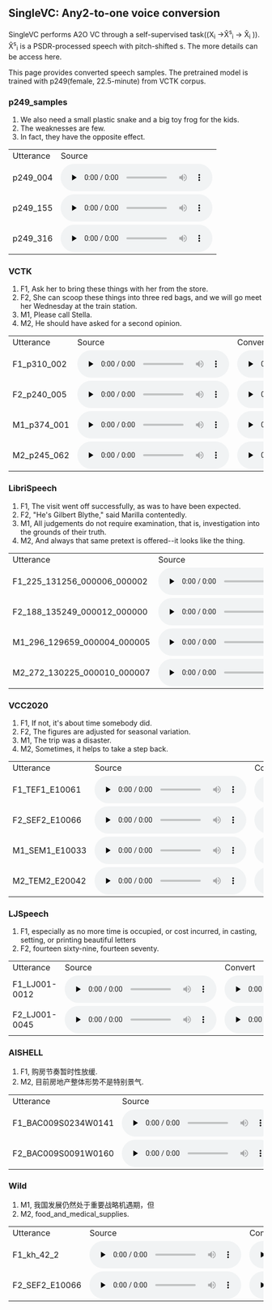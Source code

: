 ## SingleVC: Any2-to-one voice conversion

SingleVC performs A2O VC through a self-supervised task((X<sub>i</sub>  →X̂<sup>s</sup><sub>i</sub> → X̂<sub>i</sub>  )).  X̂<sup>s</sup><sub>i</sub> is  a PSDR-processed speech with pitch-shifted s. The more details can be access here.

This page provides converted speech samples. The pretrained model is trained with p249(female, 22.5-minute) from VCTK corpus.

### p249_samples
1. We also need a small plastic snake and a big toy frog for the kids. 
2. The weaknesses are few.
3. In fact, they have the opposite effect.
<table>
   <tr>
      <td>Utterance</td>
      <td>Source</td>
   </tr>
   <tr>
      <td>p249_004</td>
      <td><audio id="audio" controls="" preload="none"> <source id="SA1_s" src="converted_sample/p249_sample/p249_004.wav"> </audio></td>
   </tr>
   <tr>
      <td>p249_155</td>
      <td><audio id="audio" controls="" preload="none"> <source id="SA2_s" src="converted_sample/p249_sample/p249_155.wav"> </audio></td>
    </tr>
   <tr>
      <td>p249_316</td>
      <td><audio id="audio" controls="" preload="none"> <source id="SA1_s" src="converted_sample/p249_sample/p249_316.wav"> </audio></td>
   </tr>
</table>


### VCTK
1. F1, Ask her to bring these things with her from the store.
2. F2, She can scoop these things into three red bags, and we will go meet her Wednesday at the train station. 
3. M1, Please call Stella.
4. M2, He should have asked for a second opinion.

<table>
   <tr>
      <td>Utterance</td>
      <td>Source</td>
      <td>Convert</td>
   </tr>
   <tr>
      <td>F1_p310_002</td>
      <td><audio id="audio" controls="" preload="none"> <source id="VF1_s" src="converted_sample/VCTK/F1/1_p310_002.wav"> </audio></td>
      <td><audio id="audio" controls="" preload="none"> <source id="VF1_t" src="converted_sample/VCTK/F1/1_p310_002_generated_e2e.wav"> </audio></td>
   </tr>
   <tr>
      <td>F2_p240_005</td>
      <td><audio id="audio" controls="" preload="none"> <source id="VF2_s" src="converted_sample/VCTK/F2/1_p240_005.wav"> </audio></td>
      <td><audio id="audio" controls="" preload="none"> <source id="VF2_t" src="converted_sample/VCTK/F2/1_p240_005_generated_e2e.wav"> </audio></td>
   </tr>
   <tr>
      <td>M1_p374_001</td>
      <td><audio id="audio" controls="" preload="none"> <source id="VM1_s" src="converted_sample/VCTK/M1/1_p374_001.wav"> </audio></td>
      <td><audio id="audio" controls="" preload="none"> <source id="VM1_t" src="converted_sample/VCTK/M1/1_p374_001_generated_e2e.wav"> </audio></td>
   </tr>
   <tr>
      <td>M2_p245_062</td>
      <td><audio id="audio" controls="" preload="none"> <source id="VM2_s" src="converted_sample/VCTK/M2/4_p245_062.wav"> </audio></td>
      <td><audio id="audio" controls="" preload="none"> <source id="VM2_t" src="converted_sample/VCTK/M2/4_p245_062_generated_e2e.wav"> </audio></td>
   </tr>
</table>


### LibriSpeech
1. F1, The visit went off successfully, as was to have been expected.
2. F2, "He's Gilbert Blythe," said Marilla contentedly.
3. M1, All judgements do not require examination, that is, investigation into the grounds of their truth.
4. M2, And always that same pretext is offered--it looks like the thing.

<table>
   <tr>
      <td>Utterance</td>
      <td>Source</td>
      <td>Convert</td>
   </tr>
   <tr>
      <td>F1_225_131256_000006_000002</td>
      <td><audio id="audio" controls="" preload="none"> <source id="LF1_s" src="converted_sample/LibriSpeech/F1/2_225_131256_000006_000002.wav"> </audio></td>
      <td><audio id="audio" controls="" preload="none"> <source id="LF1_t" src="converted_sample/LibriSpeech/F1/2_225_131256_000006_000002_generated_e2e.wav"> </audio></td>
   </tr>
   <tr>
      <td>F2_188_135249_000012_000000</td>
      <td><audio id="audio" controls="" preload="none"> <source id="LF2_s" src="converted_sample/LibriSpeech/F2/4_188_135249_000012_000000.wav"> </audio></td>
      <td><audio id="audio" controls="" preload="none"> <source id="LF2_t" src="converted_sample/LibriSpeech/F2/4_188_135249_000012_000000_generated_e2e.wav"> </audio></td>
   </tr>
   <tr>
      <td>M1_296_129659_000004_000005</td>
      <td><audio id="audio" controls="" preload="none"> <source id="LM1_s" src="converted_sample/LibriSpeech/M1/1_296_129659_000004_000005.wav"> </audio></td>
      <td><audio id="audio" controls="" preload="none"> <source id="LM1_t" src="converted_sample/LibriSpeech/M1/1_296_129659_000004_000005_generated_e2e.wav"> </audio></td>
   </tr>
   <tr>
      <td>M2_272_130225_000010_000007</td>
      <td><audio id="audio" controls="" preload="none"> <source id="LM2_s" src="converted_sample/LirbiSpeech/M2/3_272_130225_000010_000007.wav"> </audio></td>
      <td><audio id="audio" controls="" preload="none"> <source id="LM2_t" src="converted_sample/LirbiSpeech/M2/3_272_130225_000010_000007_generated_e2e.wav"> </audio></td>
   </tr>
</table>

### VCC2020
1. F1, If not, it's about time somebody did.
2. F2, The figures are adjusted for seasonal variation.
3. M1, The trip was a disaster.
4. M2, Sometimes, it helps to take a step back.

<table>
   <tr>
      <td>Utterance</td>
      <td>Source</td>
      <td>Convert</td>
   </tr>
   <tr>
      <td>F1_TEF1_E10061</td>
      <td><audio id="audio" controls="" preload="none"> <source id="CF1_s" src="converted_sample/VCC2020/F1/1_TEF1_E10061.wav"> </audio></td>
      <td><audio id="audio" controls="" preload="none"> <source id="CF1_t" src="converted_sample/VCC2020/F1/1_TEF1_E10061_generated_e2e.wav"> </audio></td>
   </tr>
   <tr>
      <td>F2_SEF2_E10066</td>
      <td><audio id="audio" controls="" preload="none"> <source id="CF2_s" src="converted_sample/VCC2020/F2/5_SEF2_E10066.wav"> </audio></td>
      <td><audio id="audio" controls="" preload="none"> <source id="CF2_t" src="converted_sample/VCC2020/F2/5_SEF2_E10066_generated_e2e.wav"> </audio></td>
   </tr>
   <tr>
      <td>M1_SEM1_E10033</td>
      <td><audio id="audio" controls="" preload="none"> <source id="CM1_s" src="converted_sample/VCC2020/M1/3_SEM1_E10033.wav"> </audio></td>
      <td><audio id="audio" controls="" preload="none"> <source id="CM1_t" src="converted_sample/VCC2020/M1/3_SEM1_E10033_generated_e2e.wav"> </audio></td>
   </tr>
   <tr>
      <td>M2_TEM2_E20042</td>
      <td><audio id="audio" controls="" preload="none"> <source id="CM2_s" src="converted_sample/VCC2020/M2/1_TEM2_E20042.wav"> </audio></td>
      <td><audio id="audio" controls="" preload="none"> <source id="CM2_t" src="converted_sample/VCC2020/M2/1_TEM2_E20042_generated_e2e.wav"> </audio></td>
   </tr>
</table>

### LJSpeech
1. F1, especially as no more time is occupied, or cost incurred, in casting, setting, or printing beautiful letters
2. F2, fourteen sixty-nine, fourteen seventy.

<table>
   <tr>
      <td>Utterance</td>
      <td>Source</td>
      <td>Convert</td>
   </tr>
   <tr>
      <td>F1_LJ001-0012</td>
      <td><audio id="audio" controls="" preload="none"> <source id="JF1_s" src="converted_sample/LJSpeech/F1/1_LJ001-0012.wav"> </audio> </td>
      <td><audio id="audio" controls="" preload="none"> <source id="JF1_t" src="converted_sample/LJSpeech/F1/1_LJ001-0012_generated_e2e"> </audio></td>
   </tr>
   <tr>
      <td>F2_LJ001-0045</td>
      <td><audio id="audio" controls="" preload="none"> <source id="JF2_s" src="converted_sample/LJSpeech/F2/3_LJ001-0045.wav"> </audio></td>
      <td><audio id="audio" controls="" preload="none"> <source id="JF2_t" src="converted_sample/LJSpeech/F2/3_LJ001-0045_generated_e2e.wav"> </audio></td>
   </tr>
</table>

### AISHELL
1. F1, 购房节奏暂时性放缓.
2. M2, 目前房地产整体形势不是特别景气.


<table>
   <tr>
      <td>Utterance</td>
      <td>Source</td>
      <td>Convert</td>
   </tr>
   <tr>
      <td>F1_BAC009S0234W0141</td>
      <td><audio id="audio" controls="" preload="none"> <source id="AF1_s" src="converted_sample/AISHELL/F1/3_BAC009S0234W0141.wav"> </audio></td>
      <td><audio id="audio" controls="" preload="none"> <source id="AF1_t" src="converted_sample/AISHELL/F1/3_BAC009S0234W0141_generated_e2e.wav"> </audio></td>
   </tr>
   <tr>
      <td>F2_BAC009S0091W0160</td>
      <td><audio id="audio" controls="" preload="none"> <source id="AM1_s" src="converted_sample/AISHELL/M1/5_BAC009S0091W0160.wav"> </audio></td>
      <td><audio id="audio" controls="" preload="none"> <source id="AM1_t" src="converted_sample/AISHELL/M1/5_BAC009S0091W0160_generated_e2e.wav"> </audio></td>
   </tr>
</table>


### Wild
1. M1, 我国发展仍然处于重要战略机遇期，但
2. M2, food_and_medical_supplies.

<table>
   <tr>
      <td>Utterance</td>
      <td>Source</td>
      <td>Convert</td>
   </tr>
   <tr>
      <td>F1_kh_42_2</td>
      <td><audio id="audio" controls="" preload="none"> <source id="WM1_s" src="converted_sample/Wild/M1/1_kh_42_2.wav"> </audio></td>
      <td><audio id="audio" controls="" preload="none"> <source id="WM1_t" src="converted_sample/Wild/M1/1_kh_42_2_generated_e2e.wav"> </audio></td>
   </tr>
   <tr>
      <td>F2_SEF2_E10066</td>
      <td><audio id="audio" controls="" preload="none"> <source id="WM2_s" src="converted_sample/Wild/M2/3_trumps.wav"> </audio></td>
      <td><audio id="audio" controls="" preload="none"> <source id="WM2_t" src="converted_sample/Wild/M2/3_trumps_generated_e2e.wav"> </audio></td>
   </tr>
</table>
